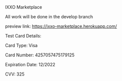 IXXO Marketplace

All work will be done in the develop branch

preview link: https://ixxo-marketplace.herokuapp.com/

Test Card Details:

Card Type: Visa

Card Number: 4257057475179125

Expiration Date: 12/2022

CVV: 325
